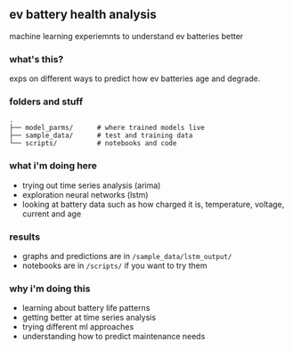 ## ev battery health analysis

machine learning experiemnts to understand ev batteries better

### what's this?
exps on different ways to predict how ev batteries age and degrade.

### folders and stuff
```
.
├── model_parms/      # where trained models live
├── sample_data/      # test and training data
└── scripts/          # notebooks and code
```

### what i'm doing here
- trying out time series analysis (arima)
- exploration neural networks (lstm)
- looking at battery data such as how charged it is, temperature, voltage, current and age

### results
- graphs and predictions are in `/sample_data/lstm_output/`
- notebooks are in `/scripts/` if you want to try them

### why i'm doing this
- learning about battery life patterns
- getting better at time series analysis
- trying different ml approaches
- understanding how to predict maintenance needs